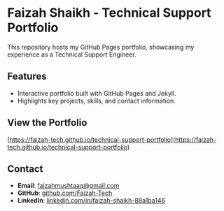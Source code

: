 # Faizah Shaikh - Technical Support Portfolio  
This repository hosts my GitHub Pages portfolio, showcasing my experience as a Technical Support Engineer.  

## Features  
- Interactive portfolio built with GitHub Pages and Jekyll.  
- Highlights key projects, skills, and contact information.  

## View the Portfolio  
[https://faizah-tech.github.io/technical-support-portfolio](https://faizah-tech.github.io/technical-support-portfolio)  

## Contact  
- **Email**: [faizahmushtaaq@gmail.com](mailto:faizahmushtaaq@gmail.com)  
- **GitHub**: [github.com/Faizah-Tech](https://github.com/Faizah-Tech)  
- **LinkedIn**: [linkedin.com/in/faizah-shaikh-88a1ba146](https://www.linkedin.com/in/faizah-shaikh-88a1ba146/)  
